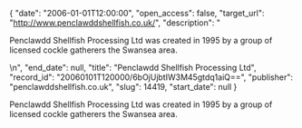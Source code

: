 {
  "date": "2006-01-01T12:00:00", 
  "open_access": false, 
  "target_url": "http://www.penclawddshellfish.co.uk/", 
  "description": "<p>Penclawdd Shellfish Processing Ltd was created in 1995 by a group of licensed cockle gatherers the Swansea area.</p>\n", 
  "end_date": null, 
  "title": "Penclawdd Shellfish Processing Ltd", 
  "record_id": "20060101T120000/6bOjUjbtIW3M45gtdq1aiQ==", 
  "publisher": "penclawddshellfish.co.uk", 
  "slug": 14419, 
  "start_date": null
}

<p>Penclawdd Shellfish Processing Ltd was created in 1995 by a group of licensed cockle gatherers the Swansea area.</p>
